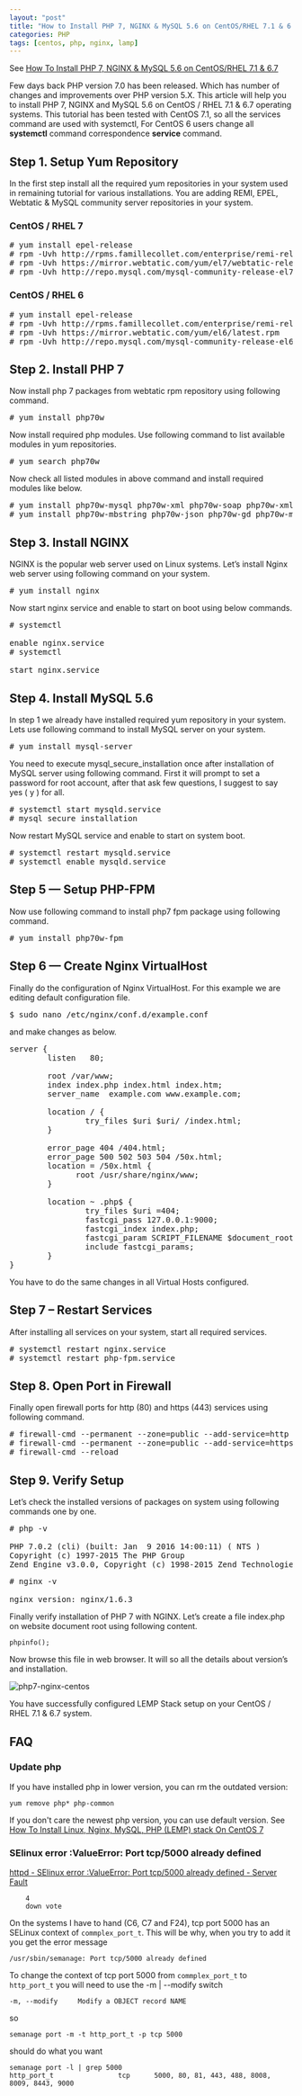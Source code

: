 ```yaml
---
layout: "post"
title: "How to Install PHP 7, NGINX & MySQL 5.6 on CentOS/RHEL 7.1 & 6.7"
categories: PHP
tags: [centos, php, nginx, lamp]
---
```


See [How To Install PHP 7, NGINX & MySQL 5.6 on CentOS/RHEL 7.1 & 6.7](https://tecadmin.net/install-php-7-nginx-mysql-5-on-centos/#)

Few days back PHP version 7.0 has been released. Which has number of changes and improvements  over PHP version 5.X.  This article will help you to install  PHP 7, NGINX and  MySQL 5.6 on CentOS / RHEL 7.1 & 6.7 operating systems. This tutorial has been tested with CentOS 7.1, so all the services command are used with systemctl, For CentOS 6 users change all **systemctl** command correspondence **service** command.

<!-- more -->

## Step 1. Setup Yum Repository

In the first step install all the required yum repositories in your system used in remaining tutorial for various installations. You are adding REMI, EPEL, Webtatic & MySQL community server repositories in your system.

### CentOS / RHEL 7 

<pre>
# yum install epel-release
# rpm -Uvh http://rpms.famillecollet.com/enterprise/remi-release-7.rpm
# rpm -Uvh https://mirror.webtatic.com/yum/el7/webtatic-release.rpm
# rpm -Uvh http://repo.mysql.com/mysql-community-release-el7-5.noarch.rpm
</pre>

### CentOS / RHEL 6 

<pre>
# yum install epel-release
# rpm -Uvh http://rpms.famillecollet.com/enterprise/remi-release-6.rpm
# rpm -Uvh https://mirror.webtatic.com/yum/el6/latest.rpm
# rpm -Uvh http://repo.mysql.com/mysql-community-release-el6-5.noarch.rpm
</pre>

## Step 2. Install PHP 7 

Now install php 7 packages from webtatic rpm repository using following command.

<pre>
# yum install php70w
</pre>

Now install required php modules. Use following command to list available modules in yum repositories.

<pre>
# yum search php70w
</pre>

Now check all listed modules in above command and install required modules like below.

<pre>
# yum install php70w-mysql php70w-xml php70w-soap php70w-xmlrpc
# yum install php70w-mbstring php70w-json php70w-gd php70w-mcrypt
</pre>

## Step 3. Install NGINX 

NGINX is the popular web server used on Linux systems. Let’s install Nginx web server using following command on your system.

<pre>
# yum install nginx
</pre>

Now start nginx service and enable to start on boot using below commands.

<pre>
# systemctl 

<orange>enable</orange> nginx.service
# systemctl 

<orange>start</orange> nginx.service
</pre>

## Step 4. Install MySQL 5.6 

In step 1 we already have installed required yum repository in your system. Lets use following command to install MySQL server on your system.

<pre>
# yum install mysql-server
</pre>

You need to execute mysql_secure_installation once after installation of MySQL server using following command. First it will prompt to set a password for root account, after that ask few questions, I suggest to say yes ( y ) for all.

<pre>
# systemctl start mysqld.service
# mysql_secure_installation
</pre>

Now restart MySQL service and enable to start on system boot.

<pre>
# systemctl restart mysqld.service
# systemctl enable mysqld.service
</pre>

## Step 5 — Setup PHP-FPM 

Now use following command to install php7 fpm package using following command.

<pre>
# yum install php70w-fpm
</pre>

## Step 6 — Create Nginx VirtualHost 

Finally do the configuration of Nginx VirtualHost. For this example we are editing default configuration file.

<pre>
$ sudo nano /etc/nginx/conf.d/example.conf
</pre>

and make changes as below.

<pre class="pretty">
server {
        listen   80;

        root /var/www;
        index index.php index.html index.htm;
        server_name  example.com www.example.com;

        location / {
                try_files $uri $uri/ /index.html;
        }

        error_page 404 /404.html;
        error_page 500 502 503 504 /50x.html;
        location = /50x.html {
              root /usr/share/nginx/www;
        }

        location ~ .php$ {
                try_files $uri =404;
                fastcgi_pass 127.0.0.1:9000;
                fastcgi_index index.php;
                fastcgi_param SCRIPT_FILENAME $document_root$fastcgi_script_name;
                include fastcgi_params;
        }
}
</pre>

You have to do the same changes in all Virtual Hosts configured.

## Step 7 – Restart Services

After installing all services on your  system, start all required services.

<pre>
# systemctl restart nginx.service
# systemctl restart php-fpm.service
</pre>

## Step 8. Open Port in Firewall 

Finally open firewall ports for http (80) and https (443) services using following command.

<pre>
# firewall-cmd --permanent --zone=public --add-service=http
# firewall-cmd --permanent --zone=public --add-service=https
# firewall-cmd --reload
</pre>

## Step 9. Verify Setup

Let’s check the installed versions of packages on system using following commands one by one.

<pre>
# php -v

PHP 7.0.2 (cli) (built: Jan  9 2016 14:00:11) ( NTS )
Copyright (c) 1997-2015 The PHP Group
Zend Engine v3.0.0, Copyright (c) 1998-2015 Zend Technologies
</pre>

<pre>
# nginx -v

nginx version: nginx/1.6.3
</pre>

Finally verify installation of PHP 7 with NGINX. Let’s create a file index.php on website document root using following content.

<!-- Crayon Syntax Highlighter v_2.7.2_beta -->

```
phpinfo();
```

<!-- [Format Time: 0.0018 seconds] -->

Now browse this file in web browser. It will so all the details about version’s and installation.

![php7-nginx-centos](https://tecadmin.net/wp-content/uploads/2016/02/php7-nginx-centos.png)

You have successfully configured LEMP Stack setup on your CentOS / RHEL 7.1 & 6.7 system.

## FAQ

### Update php

If you have installed php in lower version, you can rm the outdated version:

```
yum remove php* php-common
```

If you don't care the newest php version, you can use default version. See [How To Install Linux, Nginx, MySQL, PHP (LEMP) stack On CentOS 7](https://www.digitalocean.com/community/tutorials/how-to-install-linux-nginx-mysql-php-lemp-stack-on-centos-7)

### SElinux error :ValueError: Port tcp/5000 already defined

[httpd - SElinux error :ValueError: Port tcp/5000 already defined - Server Fault](https://serverfault.com/questions/790404/selinux-error-valueerror-port-tcp-5000-already-defined)


        4
        down vote

On the systems I have to hand (C6, C7 and F24), tcp port 5000 has an SELinux context of `commplex_port_t`. This will be why, when you try to add it you get the error message 

```
/usr/sbin/semanage: Port tcp/5000 already defined
```

To change the context of tcp port 5000 from `commplex_port_t` to `http_port_t` you will need to use the -m | --modify switch

```
-m, --modify     Modify a OBJECT record NAME
```

so

```
semanage port -m -t http_port_t -p tcp 5000
```

should do what you want 

```
semanage port -l | grep 5000
http_port_t                tcp      5000, 80, 81, 443, 488, 8008, 8009, 8443, 9000
```